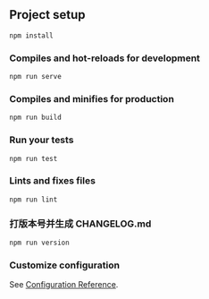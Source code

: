 #

## Project setup

```
npm install
```

### Compiles and hot-reloads for development

```
npm run serve
```

### Compiles and minifies for production

```
npm run build
```

### Run your tests

```
npm run test
```

### Lints and fixes files

```
npm run lint
```

### 打版本号并生成 CHANGELOG.md

```
npm run version
```

### Customize configuration

See [Configuration Reference](https://cli.vuejs.org/config/).
